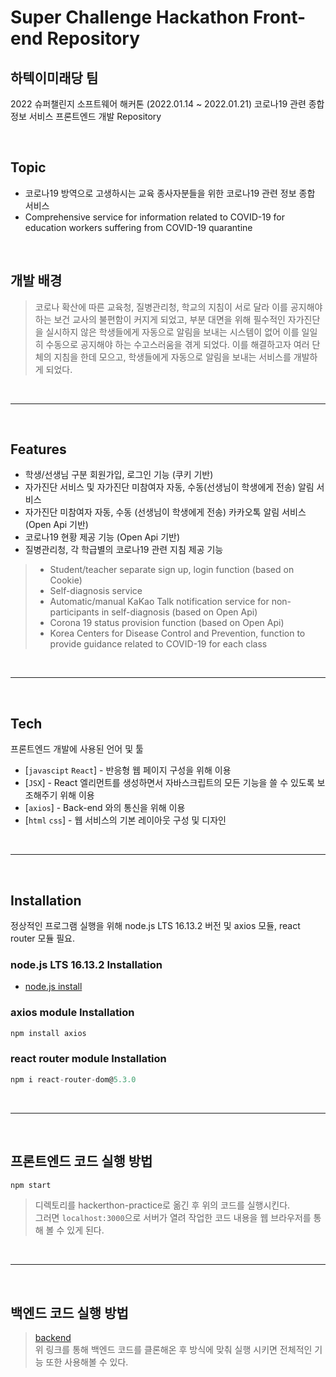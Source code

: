 # Super Challenge Hackathon Front-end Repository
## 하텍이미래당 팀

2022 슈퍼챌린지 소프트웨어 해커톤 (2022.01.14 ~ 2022.01.21)
코로나19 관련 종합정보 서비스 프론트엔드 개발 Repository

<br/>

## Topic
- 코로나19 방역으로 고생하시는 교육 종사자분들을 위한 코로나19 관련 정보 종합 서비스
- Comprehensive service for information related to COVID-19 for education workers suffering from COVID-19 quarantine

<br/>

## 개발 배경
> 코로나 확산에 따른 교육청, 질병관리청, 학교의 지침이 서로 달라 이를 공지해야 하는 보건 교사의 불편함이 커지게 되었고, 부분 대면을 위해 필수적인 자가진단을 실시하지 않은 학생들에게 자동으로 알림을 보내는 시스템이 없어 이를 일일히 수동으로 공지해야 하는 수고스러움을 겪게 되었다. 이를 해결하고자 여러 단체의 지침을 한데 모으고, 학생들에게 자동으로 알림을 보내는 서비스를 개발하게 되었다.

<br/>

---

<br/>

## Features

- 학생/선생님 구분 회원가입, 로그인 기능 (쿠키 기반)
- 자가진단 서비스 및 자가진단 미참여자 자동, 수동(선생님이 학생에게 전송) 알림 서비스
- 자가진단 미참여자 자동, 수동 (선생님이 학생에게 전송) 카카오톡 알림 서비스 (Open Api 기반)
- 코로나19 현황 제공 기능 (Open Api 기반)
- 질병관리청, 각 학급별의 코로나19 관련 지침 제공 기능
>- Student/teacher separate sign up, login function (based on Cookie)
>- Self-diagnosis service
>- Automatic/manual KaKao Talk notification service for non-participants in self-diagnosis (based on Open Api)
>- Corona 19 status provision function (based on Open Api)
>- Korea Centers for Disease Control and Prevention, function to provide guidance related to COVID-19 for each class

<br/>

---


<br/>

## Tech

프론트엔드 개발에 사용된 언어 및 툴

- [`javascipt` `React`] - 반응형 웹 페이지 구성을 위해 이용
- [`JSX`] - React 엘리먼트를 생성하면서 자바스크립트의 모든 기능을 쓸 수 있도록 보조해주기 위해 이용
- [`axios`] - Back-end 와의 통신을 위해 이용
- [`html` `css`] - 웹 서비스의 기본 레이아웃 구성 및 디자인

<br/>

---

<br/>

## Installation

정상적인 프로그램 실행을 위해 node.js LTS 16.13.2 버전 및 axios 모듈, react router 모듈 필요.

### node.js LTS 16.13.2 Installation
- [node.js install](https://nodejs.org/ko/download/)

### axios module Installation
```node.js
npm install axios
```

### react router module Installation
```node.js
npm i react-router-dom@5.3.0
```

<br/>

---

<br/>

## 프론트엔드 코드 실행 방법
```node.js
npm start
```
>디렉토리를 hackerthon-practice로 옮긴 후 위의 코드를 실행시킨다.<br/>그러면 `localhost:3000`으로 서버가 열려 작업한 코드 내용을 웹 브라우저를 통해 볼 수 있게 된다.

<br/>

---

<br/>

## 백엔드 코드 실행 방법
>[backend](https://github.com/chominho96/INHA-super-challenge-hackathon-Back-end.git) <br/> 위 링크를 통해 백엔드 코드를 클론해온 후 방식에 맞춰 실행 시키면 전체적인 기능 또한 사용해볼 수 있다.
